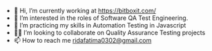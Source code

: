 - 👋 Hi, I’m currently working at https://bitboxit.com/
- 👀 I’m interested in the roles of Software QA Test Engineering.
- 🌱 I’m practicing my skills in Automation Testing in Javascript
- 👩‍💻 I’m looking to collaborate on Quality Assurance Testing projects
- 📫 How to reach me ridafatima0302@gmail.com

<!---
ridafatimakhan/ridafatimakhan is a ✨ special ✨ repository because its `README.md` (this file) appears on your GitHub profile.
You can click the Preview link to take a look at your changes.
--->
